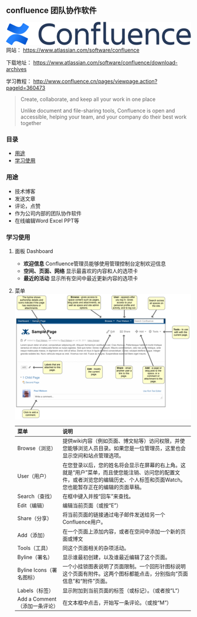 ## confluence 团队协作软件

![image](../../images/Confluence-blue.svg)
网站： https://www.atlassian.com/software/confluence

下载地址： https://www.atlassian.com/software/confluence/download-archives

学习教程： http://www.confluence.cn/pages/viewpage.action?pageId=360473

> Create, collaborate, and keep all your work in one place
>
> Unlike document and file-sharing tools, Confluence is open and accessible, helping your team, and your company do their best work together

### 目录
- [用途](#用途)
- [学习使用](#学习使用)

### 用途
- 技术博客
- 发送文章
- 评论，点赞
- 作为公司内部的团队协作软件
- 在线编辑Word Excel PPT等

### 学习使用
1. 面板 Dashboard
    - **欢迎信息** Confluence管理员能够使用管理控制台定制欢迎信息
    - **空间、页面、网络** 显示最喜欢的内容和人的选项卡
    - **最近的活动** 显示所有空间中最近更新内容的选项卡
2.  菜单 ![image](../../images/CONF40-Screen_Overview.png)
    
    菜单 | 说明
    ---|---
    Browse（浏览） | 提供wiki内容（例如页面、博文帖等）访问权限，并使您能够浏览人员目录。如果您是一位管理员，这里也会显示空间和站点管理选项。
    User（用户） | 在您登录以后，您的姓名将会显示在屏幕的右上角。这就是“用户”菜单，而且使您能注销、访问您的配置文件，或者浏览您的编辑历史、个人标签和页面Watch。<br> 您也能暂存正在的编辑的页面草稿。
    Search（查找） | 在框中键入并按“回车”来查找。
    Edit（编辑） | 编辑当前页面（或按“E”）
    Share（分享） | 将当前页面的链接通过电子邮件发送给另一个Confluence用户。
    Add（添加） |  在一个页面上添加内容，或者在空间中添加一个新的页面或博文
    Tools（工具） | 同这个页面相关的杂项活动。
    Byline（署名） | 显示谁最初创建，以及谁最近编辑了这个页面。
    Byline Icons（署名图标） | 一个小挂锁图表说明了页面限制。一个回形针图标说明这个页面有附件。这两个图标都能点击，分别指向“页面信息”和“附件”页面。
    Labels（标签）| 显示附加到当前页面的标签（或标记）。（或者按“L“）
    Add a Comment（添加一条评论） | 在文本框中点击，开始写一条评论。（或按“M”）


